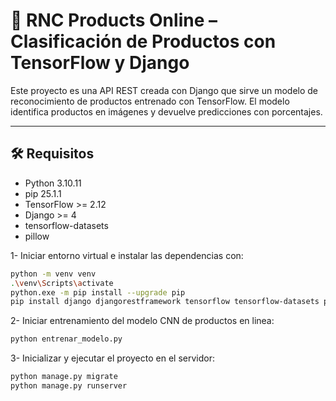 # 🧠 RNC Products Online – Clasificación de Productos con TensorFlow y Django

Este proyecto es una API REST creada con Django que sirve un modelo de reconocimiento de productos entrenado con TensorFlow. El modelo identifica productos en imágenes y devuelve predicciones con porcentajes.

---

## 🛠 Requisitos

- Python 3.10.11
- pip 25.1.1
- TensorFlow >= 2.12
- Django >= 4
- tensorflow-datasets
- pillow

1- Iniciar entorno virtual e instalar las dependencias con:
```bash
python -m venv venv
.\venv\Scripts\activate
python.exe -m pip install --upgrade pip 
pip install django djangorestframework tensorflow tensorflow-datasets pillow
```
2- Iniciar entrenamiento del modelo CNN de productos en linea:
```bash
python entrenar_modelo.py
```
3- Inicializar y ejecutar el proyecto en el servidor:
```bash
python manage.py migrate
python manage.py runserver
```
